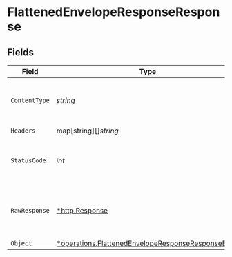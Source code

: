 # FlattenedEnvelopeResponseResponse


## Fields

| Field                                                                                                                        | Type                                                                                                                         | Required                                                                                                                     | Description                                                                                                                  |
| ---------------------------------------------------------------------------------------------------------------------------- | ---------------------------------------------------------------------------------------------------------------------------- | ---------------------------------------------------------------------------------------------------------------------------- | ---------------------------------------------------------------------------------------------------------------------------- |
| `ContentType`                                                                                                                | *string*                                                                                                                     | :heavy_check_mark:                                                                                                           | HTTP response content type for this operation                                                                                |
| `Headers`                                                                                                                    | map[string][]*string*                                                                                                        | :heavy_check_mark:                                                                                                           | N/A                                                                                                                          |
| `StatusCode`                                                                                                                 | *int*                                                                                                                        | :heavy_check_mark:                                                                                                           | HTTP response status code for this operation                                                                                 |
| `RawResponse`                                                                                                                | [*http.Response](https://pkg.go.dev/net/http#Response)                                                                       | :heavy_check_mark:                                                                                                           | Raw HTTP response; suitable for custom response parsing                                                                      |
| `Object`                                                                                                                     | [*operations.FlattenedEnvelopeResponseResponseBody](../../../pkg/models/operations/flattenedenveloperesponseresponsebody.md) | :heavy_minus_sign:                                                                                                           | OK                                                                                                                           |